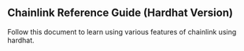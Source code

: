 ## Chainlink Reference Guide (Hardhat Version)
Follow this document to learn using various features of chainlink using hardhat.